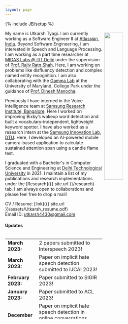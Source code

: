 ```yaml
---
layout: page
---
```

{% include JB/setup %}

<img style="float: right; width: 35%; padding: 6px;" src=" {{ site.url }}assets/utkarsh.jpg">

My name is Utkarsh Tyagi. I am currently working as a Software Engineer II at [Atlassian, India](https://www.atlassian.com/). Beyond Software Engineering, I am interested in Speech and Language Processing. I am working as a part time researcher at [MIDAS Labs @ IIIT Delhi](http://midas.iiitd.edu.in/) under the supervision of [Prof. Rajiv Ratn Shah](https://www.iiitd.ac.in/rajivratn). Here, I am working on problems like disfluency detection and complex named entity recognition. I am also collaborating with the [Gamma Lab](https://gamma.umd.edu/) at the University of Maryland, College Park under the guidance of [Prof. Dinesh Manocha](https://scholar.google.com/citations?user=X08l_4IAAAAJ&hl=en).

Previously I have interned in the Voice Intelligence team at [Samsung Research Institute, Bangalore](https://research.samsung.com/sri-b). Here I worked on improving Bixby’s wakeup word detection and built a  vocabulary-independent, lightweight keyword spotter. I have also worked as a research intern at the [Samsung Innovation Lab, DTU](https://sites.google.com/view/sdarldtu/home?authuser=1&pli=1). Here, I developed an AI-powered mobile camera-based application to calculate sustained attention span using a candle flame test.

I graduated with a Bachelor's in Computer Science and Engineering at [Delhi Technological University](https://www.dtu.ac.in/) in 2021. I maintain a list of my publications and research implementations under the [Research]({{ site.url }}/research) tab. I am always open to collaborations and please feel free to drop a mail!

CV / Resume: [link]({{ site.url }}/assets/Utkarsh_resume.pdf)<br />
Email ID: [utkarsh4430@gmail.com](mailto:utkarsh4430@gmail.com)

#### Updates

<div style="height:275px;overflow:auto;">
<table>
<col width="100px">
<col width="630px">
  <tr><td><b>March 2023:</b></td><td>2 papers submitted to Interspeech 2023!</td></tr>
  <tr><td><b>March 2023:</b></td><td>Paper on implicit hate speech detection submitted to IJCAI 2023!</td></tr>
  <tr><td><b>February 2023:</b></td><td>Paper submitted to SIGIR 2023!</td></tr>
  <tr><td><b>January 2023:</b></td><td>Paper submitted to ACL 2023!</td></tr>
  <tr><td><b>December 2022:</b></td><td>Paper on implicit hate speech detection in online conversations accepted in De-factify 2 @ AAAI 2023!</td></tr>
  <tr><td><b>October 2022:</b></td><td>2 papers submitted to IEEE ICASSP 2023! Pre-print and code now available!</td></tr>
  <tr><td><b>September 2022:</b></td><td>2 patents filed with Atlassian on incident management in multi-party communication channels!</td></tr>
  <tr><td><b>September 2022:</b></td><td>Promoted to Software Engineer 2 at Atlassian!</td></tr>
  <tr><td><b>September 2022:</b></td><td>Started collaborating with the Gamma Lab at the University of Maryland, College Park!</td></tr>
  <tr><td><b>March 2022:</b></td><td>Joined MIDAS Lab, IIIT Delhi. More details on the research can be found in the Research section!</td></tr>
  <tr><td><b>July 2021:</b></td><td>Started as a Software Engineer at Atlassian!</td></tr>